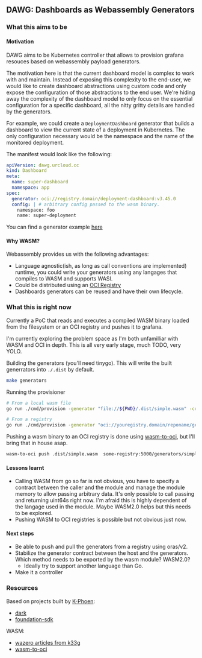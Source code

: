 ## DAWG: Dashboards as Webassembly Generators

### What this aims to be

#### Motivation

DAWG aims to be Kubernetes controller that allows to provision grafana resouces based on webassembly payload generators.

The motivation here is that the current dashboard model is complex to work with and maintain. Instead of exposing this complexity to the end-user, we would like to create dashboard abstractions using custom code and only expose the configuration of those abstractions to the end user. We're hiding away the complexity of the dashboard model to only focus on the essential configuration for a specific dashboard, all the nitty gritty details are handled by the generators.

For example, we could create a `DeploymentDashboard` generator that builds a dashboard to view the current state of a deployment in Kubernetes. The only configuration necessary would be the namespace and the name of the monitored deployment.

The manifest would look like the following:

```yaml
apiVersion: dawg.urcloud.cc
kind: Dashboard
meta:
  name: super-dashboard
  namespace: app
spec:
  generator: oci://registry.domain/deployment-dashboard:v3.45.0
  config: | # arbitrary config passed to the wasm binary.
    namespace: foo
    name: super-deployment
```

You can find a generator example [here](./example/simple)

#### Why WASM?

Webassembly provides us with the following advantages:

- Language agnostic(ish, as long as call conventions are implemented) runtime, you could write your generators using any langages that compiles to WASM and supports WASI.
- Could be distributed using an [OCI Registry](https://github.com/engineerd/wasm-to-oci)
- Dashboards generators can be reused and have their own lifecycle.

### What this is right now


Currently a PoC that reads and executes a compiled WASM binary loaded from the filesystem or an OCI registry and pushes it to grafana.

I'm currently exploring the problem space as I'm both unfamilliar with WASM and OCI in depth.
This is all very early stage, much TODO, very YOLO.

Building the generators (you'll need tinygo). This will write the built generrators into `./.dist` by default.

```bash
make generators
```

Running the provisioner

```bash
# From a local wasm file
go run ./cmd/provision -generator "file://${PWD}/.dist/simple.wasm" -config ./example/simple/config.yaml -grafana-url=http://yourgrafanainstance  -grafana-token "yourtoken"

# From a registry
go run ./cmd/provision -generator "oci://youregistry.domain/reponame/geneatorname:tag" -config ./example/simple/config.yaml -grafana-url=http://yourgrafanainstance  -grafana-token "yourtoken"
```

Pushing a wasm binary to an OCI registry is done using [wasm-to-oci](https://github.com/engineerd/wasm-to-oci), but I'll bring that in house asap.

```bash
wasm-to-oci push .dist/simple.wasm  some-registry:5000/generators/simple:v0.0.1 --use-http
```

#### Lessons learnt

- Calling WASM from go so far is not obvious, you have to specify a contract between the caller and the module and manage the module memory to allow passing arbitrary data. It's only possible to call passing and returning uint64s right now. I'm afraid this is highly dependent of the langage used in the module. Maybe WASM2.0 helps but this needs to be explored.
- Pushing WASM to OCI registries is possible but not obvious just now.

#### Next steps

- Be able to push and pull the generators from a registry using oras/v2.
- Stabilize the generator contract between the host and the generators. Which method needs to be exported by the wasm module? WASM2.0?
  - Ideally try to support another language than Go.
- Make it a controller

### Resources

Based on projects built by [K-Phoen](https://github.com/k-phoen/):

- [dark](https://github.com/k-phoen/dark)
- [foundation-sdk](https://github.com/grafana/grafana-foundation-sdk)


WASM:

- [wazero articles from k33g](https://k33g.hashnode.dev/series/wazero-first-steps)
- [wasm-to-oci](https://github.com/engineerd/wasm-to-oci)
